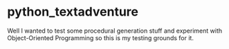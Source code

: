 # python_textadventure
Well I wanted to test some procedural generation stuff and experiment with Object-Oriented Programming so this is my testing grounds for it.
